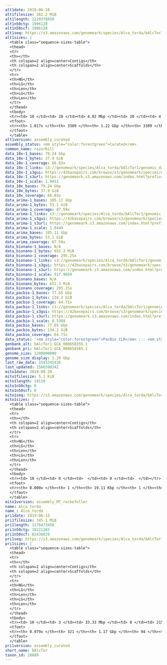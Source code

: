 ```yaml
---
alt1date: 2019-06-18
alt1filesize: 362.2 MiB
alt1length: 1220378950
alt1n50ctg: 1996128
alt1n50scf: 1996128
alt1seq: https://s3.amazonaws.com/genomeark/species/Alca_torda/bAlcTor1/assembly_curated/bAlcTor1.alt.cur.20190618.fasta.gz
alt1sizes: |
  <table class="sequence-sizes-table">
  <thead>
  <tr>
  <th></th>
  <th colspan=2 align=center>Contigs</th>
  <th colspan=2 align=center>Scaffolds</th>
  </tr>
  <tr>
  <th>NG</th>
  <th>LG</th>
  <th>Len</th>
  <th>LG</th>
  <th>Len</th>
  </tr>
  </thead>
  <tbody>
  <tr><td> 10 </td><td> 20 </td><td> 4.92 Mbp </td><td> 20 </td><td> 4.92 Mbp </td></tr>  <tr><td> 20 </td><td> 48 </td><td> 3.68 Mbp </td><td> 48 </td><td> 3.68 Mbp </td></tr>  <tr><td> 30 </td><td> 84 </td><td> 2.99 Mbp </td><td> 84 </td><td> 2.99 Mbp </td></tr>  <tr><td> 40 </td><td> 128 </td><td> 2.50 Mbp </td><td> 128 </td><td> 2.50 Mbp </td></tr>  <tr style="background-color:#cccccc;"><td> 50 </td><td> 181 </td><td> 2.00 Mbp </td><td> 181 </td><td> 2.00 Mbp </td></tr>  <tr><td> 60 </td><td> 250 </td><td> 1.52 Mbp </td><td> 250 </td><td> 1.52 Mbp </td></tr>  <tr><td> 70 </td><td> 342 </td><td> 1.13 Mbp </td><td> 342 </td><td> 1.13 Mbp </td></tr>  <tr><td> 80 </td><td> 475 </td><td> 0.74 Mbp </td><td> 475 </td><td> 0.74 Mbp </td></tr>  <tr><td> 90 </td><td> 709 </td><td> 326.68 Kbp </td><td> 709 </td><td> 326.68 Kbp </td></tr>  <tr><td> 100 </td><td> 2334 </td><td> 31.15 Kbp </td><td> 2334 </td><td> 31.15 Kbp </td></tr>  </tbody>
  <tfoot>
  <tr><th> 1.017x </th><th> 3309 </th><th> 1.22 Gbp </th><th> 3309 </th><th> 1.22 Gbp </th></tr>
  </tfoot>
  </table>
alt1version: assembly_curated
assembly_status: <em style="color:forestgreen">Curated</em>
common_name: razorbill
data_10x-1_bases: 79.24 Gbp
data_10x-1_bytes: 37.9 GiB
data_10x-1_coverage: 66.03x
data_10x-1_links: s3://genomeark/species/Alca_torda/bAlcTor1/genomic_data/10x/<br>
data_10x-1_s3gui: https://42basepairs.com/browse/s3/genomeark/species/Alca_torda/bAlcTor1/genomic_data/10x/
data_10x-1_s3url: https://genomeark.s3.amazonaws.com/index.html?prefix=species/Alca_torda/bAlcTor1/genomic_data/10x/
data_10x-1_scale: 1.9451
data_10x_bases: 79.24 Gbp
data_10x_bytes: 37.9 GiB
data_10x_coverage: 66.03x
data_arima-1_bases: 105.11 Gbp
data_arima-1_bytes: 53.1 GiB
data_arima-1_coverage: 87.59x
data_arima-1_links: s3://genomeark/species/Alca_torda/bAlcTor1/genomic_data/arima/<br>
data_arima-1_s3gui: https://42basepairs.com/browse/s3/genomeark/species/Alca_torda/bAlcTor1/genomic_data/arima/
data_arima-1_s3url: https://genomeark.s3.amazonaws.com/index.html?prefix=species/Alca_torda/bAlcTor1/genomic_data/arima/
data_arima-1_scale: 1.8449
data_arima_bases: 105.11 Gbp
data_arima_bytes: 53.1 GiB
data_arima_coverage: 87.59x
data_bionano-1_bases: N/A
data_bionano-1_bytes: 652.3 MiB
data_bionano-1_coverage: 295.25x
data_bionano-1_links: s3://genomeark/species/Alca_torda/bAlcTor1/genomic_data/bionano/<br>
data_bionano-1_s3gui: https://42basepairs.com/browse/s3/genomeark/species/Alca_torda/bAlcTor1/genomic_data/bionano/
data_bionano-1_s3url: https://genomeark.s3.amazonaws.com/index.html?prefix=species/Alca_torda/bAlcTor1/genomic_data/bionano/
data_bionano-1_scale: 517.9669
data_bionano_bases: N/A
data_bionano_bytes: 652.3 MiB
data_bionano_coverage: 295.25x
data_pacbio-1_bases: 77.65 Gbp
data_pacbio-1_bytes: 134.2 GiB
data_pacbio-1_coverage: 64.71x
data_pacbio-1_links: s3://genomeark/species/Alca_torda/bAlcTor1/genomic_data/pacbio/<br>
data_pacbio-1_s3gui: https://42basepairs.com/browse/s3/genomeark/species/Alca_torda/bAlcTor1/genomic_data/pacbio/
data_pacbio-1_s3url: https://genomeark.s3.amazonaws.com/index.html?prefix=species/Alca_torda/bAlcTor1/genomic_data/pacbio/
data_pacbio-1_scale: 0.5388
data_pacbio_bases: 77.65 Gbp
data_pacbio_bytes: 134.2 GiB
data_pacbio_coverage: 64.71x
data_status: '<em style="color:forestgreen">PacBio CLR</em> ::: <em style="color:forestgreen">10x</em> ::: <em style="color:forestgreen">Arima</em>'
genbank_alt: bAlcTor1:GCA_008658355.1
genbank_pri: bAlcTor1:GCA_008658365.1
genome_size: 1200000000
genome_size_display: 1.20 Gbp
last_raw_data: 1545245416
last_updated: 1566590342
mito1date: 2019-08-20
mito1filesize: 5.1 KiB
mito1length: 19110
mito1n50ctg: 0
mito1n50scf: 0
mito1seq: https://s3.amazonaws.com/genomeark/species/Alca_torda/bAlcTor1/assembly_MT_rockefeller/bAlcTor1.MT.20190820.fasta.gz
mito1sizes: |
  <table class="sequence-sizes-table">
  <thead>
  <tr>
  <th></th>
  <th colspan=2 align=center>Contigs</th>
  <th colspan=2 align=center>Scaffolds</th>
  </tr>
  <tr>
  <th>NG</th>
  <th>LG</th>
  <th>Len</th>
  <th>LG</th>
  <th>Len</th>
  </tr>
  </thead>
  <tbody>
  <tr><td> 10 </td><td> 0 </td><td>  </td><td> 0 </td><td>  </td></tr>  <tr><td> 20 </td><td> 0 </td><td>  </td><td> 0 </td><td>  </td></tr>  <tr><td> 30 </td><td> 0 </td><td>  </td><td> 0 </td><td>  </td></tr>  <tr><td> 40 </td><td> 0 </td><td>  </td><td> 0 </td><td>  </td></tr>  <tr style="background-color:#cccccc;"><td> 50 </td><td> 0 </td><td style="background-color:#ff8888;">  </td><td> 0 </td><td style="background-color:#ff8888;">  </td></tr>  <tr><td> 60 </td><td> 0 </td><td>  </td><td> 0 </td><td>  </td></tr>  <tr><td> 70 </td><td> 0 </td><td>  </td><td> 0 </td><td>  </td></tr>  <tr><td> 80 </td><td> 0 </td><td>  </td><td> 0 </td><td>  </td></tr>  <tr><td> 90 </td><td> 0 </td><td>  </td><td> 0 </td><td>  </td></tr>  <tr><td> 100 </td><td> 0 </td><td>  </td><td> 0 </td><td>  </td></tr>  </tbody>
  <tfoot>
  <tr><th> 0.000x </th><th> 1 </th><th> 19.11 Kbp </th><th> 1 </th><th> 19.11 Kbp </th></tr>
  </tfoot>
  </table>
mito1version: assembly_MT_rockefeller
name: Alca torda
name_: Alca_torda
pri1date: 2019-06-13
pri1filesize: 345.1 MiB
pri1length: 1178473458
pri1n50ctg: 18221265
pri1n50scf: 82438829
pri1seq: https://s3.amazonaws.com/genomeark/species/Alca_torda/bAlcTor1/assembly_curated/bAlcTor1.pri.cur.20190613.fasta.gz
pri1sizes: |
  <table class="sequence-sizes-table">
  <thead>
  <tr>
  <th></th>
  <th colspan=2 align=center>Contigs</th>
  <th colspan=2 align=center>Scaffolds</th>
  </tr>
  <tr>
  <th>NG</th>
  <th>LG</th>
  <th>Len</th>
  <th>LG</th>
  <th>Len</th>
  </tr>
  </thead>
  <tbody>
  <tr><td> 10 </td><td> 3 </td><td> 33.33 Mbp </td><td> 0 </td><td> 215.87 Mbp </td></tr>  <tr><td> 20 </td><td> 6 </td><td> 31.92 Mbp </td><td> 1 </td><td> 165.05 Mbp </td></tr>  <tr><td> 30 </td><td> 11 </td><td> 23.53 Mbp </td><td> 1 </td><td> 165.05 Mbp </td></tr>  <tr><td> 40 </td><td> 16 </td><td> 21.62 Mbp </td><td> 2 </td><td> 125.51 Mbp </td></tr>  <tr style="background-color:#cccccc;"><td> 50 </td><td> 22 </td><td style="background-color:#88ff88;"> 18.22 Mbp </td><td> 4 </td><td style="background-color:#88ff88;"> 82.44 Mbp </td></tr>  <tr><td> 60 </td><td> 30 </td><td> 15.65 Mbp </td><td> 5 </td><td> 70.99 Mbp </td></tr>  <tr><td> 70 </td><td> 39 </td><td> 9.53 Mbp </td><td> 7 </td><td> 47.75 Mbp </td></tr>  <tr><td> 80 </td><td> 56 </td><td> 5.80 Mbp </td><td> 10 </td><td> 41.49 Mbp </td></tr>  <tr><td> 90 </td><td> 85 </td><td> 2.85 Mbp </td><td> 13 </td><td> 34.32 Mbp </td></tr>  <tr><td> 100 </td><td> 0 </td><td>  </td><td> 0 </td><td>  </td></tr>  </tbody>
  <tfoot>
  <tr><th> 0.979x </th><th> 321 </th><th> 1.17 Gbp </th><th> 94 </th><th> 1.18 Gbp </th></tr>
  </tfoot>
  </table>
pri1version: assembly_curated
short_name: bAlcTor
taxon_id: 28689
---
```


